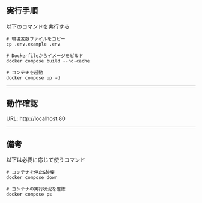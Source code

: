 ## 実行手順

以下のコマンドを実行する

```
# 環境変数ファイルをコピー
cp .env.example .env

# Dockerfileからイメージをビルド
docker compose build --no-cache

# コンテナを起動
docker compose up -d
```

---

## 動作確認
URL: http://localhost:80

---

## 備考
以下は必要に応じて使うコマンド
```
# コンテナを停止&破棄
docker compose down

# コンテナの実行状況を確認
docker compose ps
```